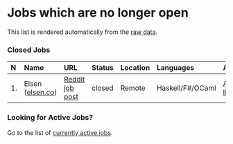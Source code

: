 # Jobs which are no longer open

This list is rendered automatically from the [raw data](https://github.com/fpindia/jobs/blob/main/raw/closed.csv).

### Closed Jobs


| N | Name | URL | Status | Location | Languages | Archive |
| :--- | :--- | :------- | :----- | :----- | :--------- | :--------- |
| 1. | Elsen ([elsen.co](https://elsen.co)) | [Reddit job post](https://www.reddit.com/r/haskell/comments/j7kl2l/job_elsen_is_hiring_a_remote_haskell_engineer/) | closed | Remote | Haskell/F#/OCaml | [Archive link](https://github.com/fpindia/jobs/blob/main/archive/20201009_elsen.md)


### Looking for Active Jobs?

Go to the list of [currently active jobs](https://github.com/fpindia/jobs/blob/main/rendered/closed.md).
